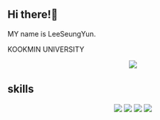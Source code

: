 ## Hi there!👋

<p>MY name is LeeSeungYun.</p>
<p>KOOKMIN UNIVERSITY</p>

<div align="center">
	<img src="https://img.shields.io/badge/JavaScript-F7DF1E?style=flat&logo=JavaScript&logoColor=white"/>
</div>

<h2>skills</h2>

<div align="center">
	<img src="https://img.shields.io/badge/JavaScript-F7DF1E?style=flat&logo=JavaScript&logoColor=white"/>
	<img src="https://img.shields.io/badge/HTML5-E34F26?style=flat&logo=html5&logoColor=white"/>
	<img src="https://img.shields.io/badge/CSS3-1572B6?style=flat&logo=css3&logoColor=white"/>
	<img src="https://img.shields.io/badge/Python-3776AB?style=flat&logo=python&logoColor=white"/>
</div>

<!--
**bootsgodiscat/bootsgodiscat** is a ✨ _special_ ✨ repository because its `README.md` (this file) appears on your GitHub profile.

Here are some ideas to get you started:

- 🔭 I’m currently working on ...
- 🌱 I’m currently learning ...
- 👯 I’m looking to collaborate on ...
- 🤔 I’m looking for help with ...
- 💬 Ask me about ...
- 📫 How to reach me: ...
- 😄 Pronouns: ...
- ⚡ Fun fact: ...
-->

